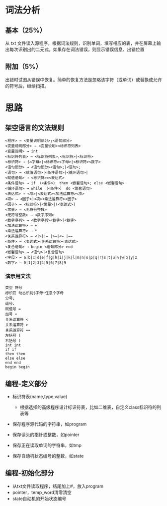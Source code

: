 # 词法分析
## 基本（25%）
从 txt 文件读入源程序，根据词法规则，识别单词，填写相应的表，并在屏幕上输出每次识别出的二元式。如果存在词法错误，则显示错误信息、出错位置

## 附加（5%） 
出错时试图从错误中恢复。简单的恢复方法是忽略该字符（或单词）或替换成允许的符号后，继续扫描。

# 思路
## 架空语言的文法规则
```
<程序> → <变量说明部分>;<语句部分>
<变量说明部分> → <变量说明><标识符列表>
<变量说明> → int
<标识符列表> → <标识符列表>,<标识符>|<标识符>
<标识符> → $<字母>|<标识符><字母>|<标识符><数字>
<语句部分> → <语句部分><语句>;|<语句>;
<语句> → <赋值语句>|<条件语句>|<循环语句>|
<赋值语句> → <标识符>=<表达式>
<条件语句> → if （<条件>） then <嵌套语句>; else <嵌套语句>
<循环语句> → while （<条件>） do <嵌套语句>
<表达式> → <项>|<表达式><加法运算符><项>
<项> → <因子>|<项><乘法运算符><因子>
<因子> → <标识符>|<常量>|(<表达式>)
<常量> → <无符号整数>
<无符号整数> → <数字序列>
<数字序列> → <数字序列><数字>|<数字>
<加法运算符> → +
<乘法运算符> → *
<关系运算符> → <|>|!= |>=|<= |== 
<条件> → <表达式><关系运算符><表达式>
<复合语句> → begin <语句部分> end
<嵌套语句> → <语句>|<复合语句>
<字母> → a|b|c|d|e|f|g|h|i|j|k|l|m|n|o|p|q|r|s|t|u|v|w|x|y|z
<数字> → 0|1|2|3|4|5|6|7|8|9
```
### 演示用文法
```
类型 符号
标识符 动态识别$字母+任意个字母
分号;
逗号，
赋值号 = 
加号 +
关系运算符 <
关系运算符 >
关系运算符 ==
左括号 (
右括号 )
int int
if if
then then
else else
end end
begin begin
```
## 编程-定义部分
- 标识符表(name,type,value)
  - 根据选择的高级程序设计标识符表，比如二维表，自定义class标识符的列表等

- 保存程序源代码的字符串，如program
- 保存读头的指针或整数，如pointer
- 保存正在读取单词的字符串，如tmp
- 保存自动机状态编号的整数，如state

## 编程-初始化部分
- 从txt文件读取程序，结尾加上#，放入program
- pointer，temp_word清零清空
- state自动机的开始状态编号



